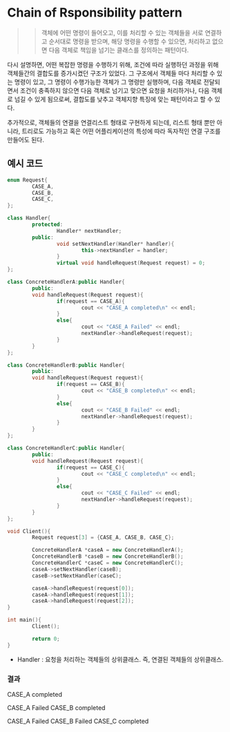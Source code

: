 # Chain of Rsponsibility pattern
>> 객체에 어떤 명령이 들어오고, 이를 처리할 수 있는 객체들을 서로 연결하고 순서대로 명령을 받으며, 해당 명령을 수행할 수 있으면, 처리하고 없으면 다음 객체로 책임을 넘기는 클래스를 정의하는 패턴이다.

다시 설명하면, 어떤 복잡한 명령을 수행하기 위해, 조건에 따라 실행하던 과정을 위해 객체들간의 결합도를 증가시켰던 구조가 있었다. 그 구조에서 객체들 마다 처리할 수 있는 명령이 있고, 그 명령이 수행가능한 객체가 그 명령만 실행하며, 다음 객체로 전달되면서 조건이 충족하지 않으면 다음 객체로 넘기고 맞으면 요청을 처리하거나, 다음 객체로 넘길 수 있게 됨으로써, 결합도를 낮추고 객체지향 특징에 맞는 패턴이라고 할 수 있다.

추가적으로, 객체들의 연결을 연결리스트 형태로 구현하게 되는데, 리스트 형태 뿐만 아니라, 트리로도 가능하고 혹은 어떤 어플리케이션의 특성에 따라 독자적인 연결 구조를 만들어도 된다. 

## 예시 코드
```cpp
enum Request{
        CASE_A,
        CASE_B,
        CASE_C,
};

class Handler{
        protected:
                Handler* nextHandler;
        public:
                void setNextHandler(Handler* handler){
                        this->nextHandler = handler;
                }
                virtual void handleRequest(Request request) = 0;
};

class ConcreteHandlerA:public Handler{
        public:
        void handleRequest(Request request){
                if(request == CASE_A){
                        cout << "CASE_A completed\n" << endl;
                }
                else{
                        cout << "CASE_A Failed" << endl;
                        nextHandler->handleRequest(request);
                }
        }
};

class ConcreteHandlerB:public Handler{
        public:
        void handleRequest(Request request){
                if(request == CASE_B){
                        cout << "CASE_B completed\n" << endl;
                }
                else{
                        cout << "CASE_B Failed" << endl;
                        nextHandler->handleRequest(request);
                }
        }
};

class ConcreteHandlerC:public Handler{
        public:
        void handleRequest(Request request){
                if(request == CASE_C){
                        cout << "CASE_C completed\n" << endl;
                }
                else{
                        cout << "CASE_C Failed" << endl;
                        nextHandler->handleRequest(request);
                }
        }
};

void Client(){
        Request request[3] = {CASE_A, CASE_B, CASE_C};

        ConcreteHandlerA *caseA = new ConcreteHandlerA();
        ConcreteHandlerB *caseB = new ConcreteHandlerB();
        ConcreteHandlerC *caseC = new ConcreteHandlerC();
        caseA->setNextHandler(caseB);
        caseB->setNextHandler(caseC);

        caseA->handleRequest(request[0]);
        caseA->handleRequest(request[1]);
        caseA->handleRequest(request[2]);
}

int main(){
        Client();

        return 0;
}
```
* Handler : 요청을 처리하는 객체들의 상위클래스. 즉, 연결된 객체들의 상위클래스.

### 결과
CASE_A completed

CASE_A Failed
CASE_B completed

CASE_A Failed
CASE_B Failed
CASE_C completed